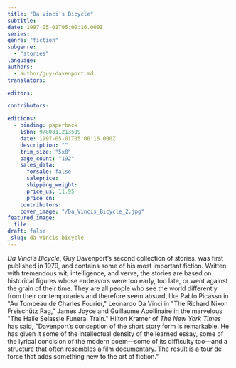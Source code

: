 ```yaml
---
title: "Da Vinci’s Bicycle"
subtitle:
date: 1997-05-01T05:00:16.000Z
series:
genre: "fiction"
subgenre:
  - "stories"
language:
authors:
  - author/guy-davenport.md
translators:

editors:

contributors:

editions:
  - binding: paperback
    isbn: 9780811213509
    date: 1997-05-01T05:00:16.000Z
    description: ""
    trim_size: "5x8"
    page_count: "192"
    sales_data:
      forsale: false
      saleprice:
      shipping_weight:
      price_us: 11.95
      price_cn:
    contributors:
    cover_image: "/Da_Vincis_Bicycle_2.jpg"
featured_image:
  file:
draft: false
_slug: da-vincis-bicycle
---
```


_Da Vinci’s Bicycle_, Guy Davenport’s second collection of stories, was first published in 1979, and contains some of his most important fiction. Written with tremendous wit, intelligence, and verve, the stories are based on historical figures whose endeavors were too early, too late, or went against the grain of their time. They are all people who see the world differently from their contemporaries and therefore seem absurd, like Pablo Picasso in "Au Tombeau de Charles Fourier," Leonardo Da Vinci in "The Richard Nixon Freischütz Rag," James Joyce and Guillaume Apollinaire in the marvelous "The Haile Selassie Funeral Train." Hilton Kramer of _The New York Times_ has said, "Davenport’s conception of the short story form is remarkable. He has given it some of the intellectual density of the learned essay, some of the lyrical concision of the modern poem––some of its difficulty too––and a structure that often resembles a film documentary. The result is a tour de force that adds something new to the art of fiction."

